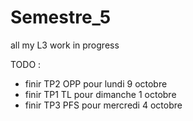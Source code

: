 # Semestre_5
all my L3 work in progress


TODO :
- finir TP2 OPP pour lundi 9 octobre
- finir TP1 TL pour dimanche 1 octobre
- finir TP3 PFS pour mercredi 4 octobre
